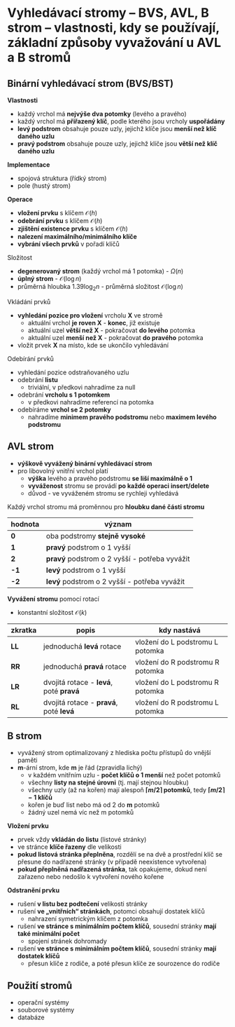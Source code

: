 # Vyhledávací stromy – BVS, AVL, B strom – vlastnosti, kdy se používají, základní způsoby vyvažování u AVL a B stromů

## Binární vyhledávací strom (BVS/BST)

**Vlastnosti**
- každý vrchol má **nejvýše dva potomky** (levého a pravého)
- každý vrchol má **přiřazený klíč**, podle kterého jsou vrcholy **uspořádány**
- **levý podstrom** obsahuje pouze uzly, jejichž klíče jsou **menší než klíč daného uzlu**
- **pravý podstrom** obsahuje pouze uzly, jejichž klíče jsou **větší než klíč daného uzlu**

**Implementace**
- spojová struktura (řídký strom)
- pole (hustý strom)

**Operace**
- **vložení prvku** s klíčem $\mathcal{O}(h)$
- **odebrání prvku** s klíčem $\mathcal{O}(h)$
- **zjištění existence prvku** s klíčem $\mathcal{O}(h)$
- **nalezení maximálního/minimálního klíče**
- **vybrání všech prvků** v pořadí klíčů

Složitost
- **degenerovaný strom** (každý vrchol má 1 potomka) - $\Omega(n)$
- **úplný strom** - $\mathcal{O}(\log n)$
- průměrná hloubka $1.39\log_{2} n$ - průměrná složitost $\mathcal{O}(\log n)$

Vkládání prvků
- **vyhledání pozice pro vložení** vrcholu **X** ve stromě
	- aktuální vrchol **je roven X** - **konec**, již existuje
	- aktuální uzel **větší než X** - pokračovat **do levého** potomka
	- aktuální uzel **menší než X** - pokračovat **do pravého** potomka
- vložit prvek **X** na místo, kde se ukončilo vyhledávání

Odebírání prvků
- vyhledání pozice odstraňovaného uzlu
- odebrání **listu**
	- triviální, v předkovi nahradíme za null
- odebrání **vrcholu s 1 potomkem**
	- v předkovi nahradíme referencí na potomka
- odebíráme **vrchol se 2 potomky**
	- nahradíme **minimem pravého podstromu** nebo **maximem levého podstromu**

## AVL strom

- **výškově vyvážený binární vyhledávací strom**
- pro libovolný vnitřní vrchol platí
	- **výška** levého a pravého podstromu **se liší maximálně o 1**
	- **vyváženost** stromu se provádí **po každé operaci insert/delete**
	- důvod - ve vyváženém stromu se rychleji vyhledává

Každý vrchol stromu má proměnnou pro **hloubku dané části stromu**

| hodnota | význam                                         |
| ------- | ---------------------------------------------- |
| **0**   | oba podstromy **stejně vysoké**                |
| **1**   | **pravý** podstrom o 1 vyšší                   |
| **2**   | **pravý** podstrom o 2 vyšší - potřeba vyvážit |
| **-1**  | **levý** podstrom o 1 vyšší                    |
| **-2**  | **levý** podstrom o 2 vyšší - potřeba vyvážit  |

**Vyvážení stromu** pomocí rotací
- konstantní složitost $\mathcal{O}(k)$

| zkratka | popis                                     | kdy nastává                      |
| ------- | ----------------------------------------- | -------------------------------- |
| **LL**  | jednoduchá **levá** rotace                | vložení do L podstromu L potomka |
| **RR**  | jednoduchá **pravá** rotace               | vložení do R podstromu R potomka |
| **LR**  | dvojitá rotace - **levá**, poté **pravá** | vložení do L podstromu R potomka |
| **RL**  | dvojitá rotace - **pravá**, poté **levá** | vložení do R podstromu L potomka |

## B strom

- vyvážený strom optimalizovaný z hlediska počtu přístupů do vnější paměti
- **m**-ární strom, kde **m** je řád (zpravidla lichý)
	- v každém vnitřním uzlu - **počet klíčů o 1 menší** než počet potomků
	- všechny **listy na stejné úrovni** (tj. mají stejnou hloubku)
	- všechny uzly (až na kořen) mají alespoň **$\lceil m/2 \rceil$ potomků**, tedy **$\lceil m/2 \rceil - 1$ klíčů**
	- kořen je buď list nebo má od 2 do **m** potomků
	- žádný uzel nemá víc než m potomků

**Vložení prvku**
- prvek vždy **vkládán do listu** (listové stránky)
- ve stránce **klíče řazeny** dle velikosti
- **pokud listová stránka přeplněna**, rozdělí se na dvě a prostřední klíč se přesune do nadřazené stránky (v případě neexistence vytvořena)
- **pokud přeplněná nadřazená stránka**, tak opakujeme, dokud není zařazeno nebo nedošlo k vytvoření nového kořene

**Odstranění prvku**
- rušení **v listu bez podtečení** velikosti stránky
- rušení **ve „vnitřních“ stránkách**, potomci obsahují dostatek klíčů
	- nahrazení symetrickým klíčem z potomka
- rušení **ve stránce s minimálním počtem klíčů**, sousední stránky **mají také minimální počet**
	- spojení stránek dohromady
- rušení **ve stránce s minimálním počtem klíčů**, sousední stránky **mají dostatek klíčů**
	- přesun klíče z rodiče, a poté přesun klíče ze sourozence do rodiče

## Použití stromů

- operační systémy
- souborové systémy
- databáze